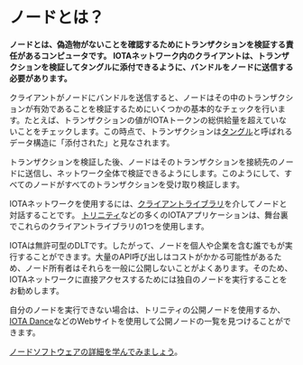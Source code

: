 # ノードとは？
<!-- # What is a node? -->

**ノードとは、偽造物がないことを確認するためにトランザクションを検証する責任があるコンピュータです。 IOTAネットワーク内のクライアントは、トランザクションを検証してタングルに添付できるように、バンドルをノードに送信する必要があります。**
<!-- **A node is a computer that's responsible for validating transactions to make sure that counterfeit ones are never confirmed. Clients in an IOTA network must send their bundles to nodes so that the transactions can be validated and attached to the Tangle.** -->

クライアントがノードにバンドルを送信すると、ノードはその中のトランザクションが有効であることを検証するためにいくつかの基本的なチェックを行います。たとえば、トランザクションの値がIOTAトークンの総供給量を超えていないことをチェックします。この時点で、トランザクションは[タングル](../introduction/what-is-the-tangle.md)と呼ばれるデータ構造に「添付された」と見なされます。
<!-- When a client sends a bundle to a node, the node does some basic checks to make sure that the transactions in it are valid, for example that the values of transactions don't exceed the total global supply. At this point, the transactions are considered 'attached' to a data structure called [the Tangle](../introduction/what-is-the-tangle.md). -->

トランザクションを検証した後、ノードはそのトランザクションを接続先のノードに送信し、ネットワーク全体で検証できるようにします。このようにして、すべてのノードがすべてのトランザクションを受け取り検証します。
<!-- After validating a transaction, a node sends it to neighbors so that it can be validated by the whole network. This way, all nodes see and validate all transactions. -->

IOTAネットワークを使用するには、[クライアントライブラリ](root://client-libraries/0.1/introduction/overview.md)を介してノードと対話することです。 [トリニティ](root://trinity/0.1/introduction/overview.md)などの多くのIOTAアプリケーションは、舞台裏でこれらのクライアントライブラリの1つを使用します。
<!-- To use any IOTA network, you can interact with a node through the [client libraries](root://client-libraries/0.1/introduction/overview.md). Many IOTA applications, such as [Trinity](root://trinity/0.1/introduction/overview.md), use one of these client libraries behind the scenes. -->

IOTAは無許可型のDLTです。したがって、ノードを個人や企業を含む誰でもが実行することができます。大量のAPI呼び出しはコストがかかる可能性があるため、ノード所有者はそれらを一般に公開しないことがよくあります。そのため、IOTAネットワークに直接アクセスするためには独自のノードを実行することをお勧めします。
<!-- IOTA is a permissionless DLT. Therefore, nodes can be run by anyone, including individuals and businesses. Node owners often don't open them to the public because a high volume of API calls can be costly. Therefore, we suggest that you run your own node for direct access to an IOTA network. -->

自分のノードを実行できない場合は、トリニティの公開ノードを使用するか、[IOTA Dance](https://iota.dance)などのWebサイトを使用して公開ノードの一覧を見つけることができます。
<!-- If you can't run your own node, you can use the public ones in Trinity or use websites such as [IOTA Dance](https://iota.dance) to find a list them. -->

[ノードソフトウェアの詳細を学んでみましょう](root://iri/0.1/introduction/overview.md)。
<!-- [Learn more about node software](root://iri/0.1/introduction/overview.md). -->
